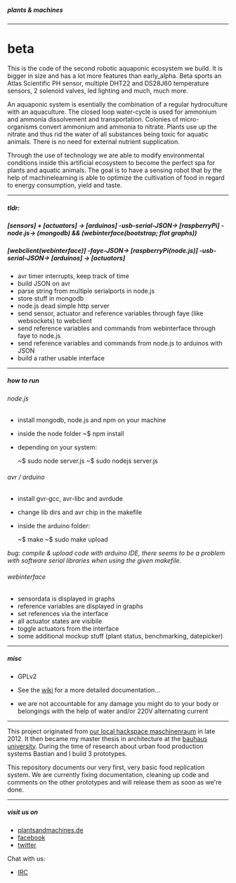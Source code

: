 ##### plants & machines 

---

# beta

This is the code of the second robotic aquaponic ecosystem we build. It is bigger in size and has a lot more features than early_alpha. Beta sports an Atlas Scientific PH sensor, multiple DHT22 and DS28J60 temperature sensors, 2 solenoid valves, led lighting and much, much more.

An aquaponic system is esentially the combination of a regular hydroculture with an aquaculture. The closed loop water-cycle is used for ammonium and ammonia dissolvement and transportation. Colonies of micro-organisms convert ammonium and ammonia to nitrate. Plants use up the nitrate and thus rid the water of all substances being toxic for aquatic animals. There is no need for external nutrient supplication.

Through the use of technology we are able to modify environmental conditions inside this artificial ecosystem to become the perfect spa for plants and aquatic animals. The goal is to have a sensing robot that by the help of machinelearning is able to optimize the cultivation of food in regard to energy consumption, yield and taste.

---

##### tldr: 

##### [sensors] + [actuators] -> [arduinos] -usb-serial-JSON-> [raspberryPi] -node.js-> (mongodb) && (webinterface(bootstrap; flot graphs)) 

##### [webclient(webinterface)] -faye-JSON-> [raspberryPi(node.js)] -usb-serial-JSON-> [arduinos] -> [actuators]

* avr timer interrupts, keep track of time
* build JSON on avr
* parse string from multiple serialports in node.js
* store stuff in mongodb
* node.js dead simple http server
* send sensor, actuator and reference variables through faye (like websockets) to webclient
* send reference variables and commands from webinterface through faye to node.js
* send reference variables and commands from node.js to arduinos with JSON
* build a rather usable interface

---

##### how to run 

###### node.js

* install mongodb, node.js and npm on your machine
* inside the node folder ~$ npm install
* depending on your system:

    ~$ sudo node server.js
    ~$ sudo nodejs server.js

###### avr / arduino

* install gvr-gcc, avr-libc and avrdude
* change lib dirs and avr chip in the makefile
* inside the arduino folder:
    
    ~$ make
    ~$ sudo make upload

*bug: compile & upload code with arduino IDE, there seems to be a problem with software serial libraries when using the given makefile.*
  
###### webinterface

* sensordata is displayed in graphs
* reference variables are displayed in graphs
* set references via the interface
* all actuator states are visibile
* toggle actuators from the interface
* some additional mockup stuff (plant status, benchmarking, datepicker)

---

##### misc

* GPLv2

* See the [wiki](https://github.com/plantsandmachines/beta/wiki) for a more detailed documentation...

* we are not accountable for any damage you might do to your body or belongings with the help of water and/or 220V alternating current

---

This project originated from [our local hackspace maschinenraum](http://www.maschinenraum.tk) in late 2012. It then became my master thesis in architecture at the [bauhaus university](http://www.uni-weimar.de/de/universitaet/start/). During the time of research about urban food production systems Bastian and I build 3 prototypes.

This repository documents our very first, very basic food replication system.
We are currently fixing documentation, cleaning up code and comments on the other prototypes and will release them as soon as we're done.

---

##### visit us on

* [plantsandmachines.de](http://www.plantsandmachines.de)
* [facebook](https://www.facebook.com/plantsandmachines)
* [twitter](https://www.twitter.com/plants_machines)

Chat with us:

* [IRC](irc://irc.freenode.org/plantsandmachines)

